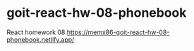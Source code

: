 # goit-react-hw-08-phonebook

React homework 08 https://memx86-goit-react-hw-08-phonebook.netlify.app/
